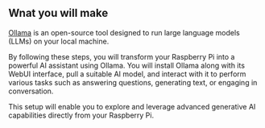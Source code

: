 ## Wnat you will make

[Ollama](https://ollama.com) is an open-source tool designed to run large language models (LLMs) on your local machine.

By following these steps, you will transform your Raspberry Pi into a powerful AI assistant using Ollama. You will install Ollama along with its WebUI interface, pull a suitable AI model, and interact with it to perform various tasks such as answering questions, generating text, or engaging in conversation. 

This setup will enable you to explore and leverage advanced generative AI capabilities directly from your Raspberry Pi.
